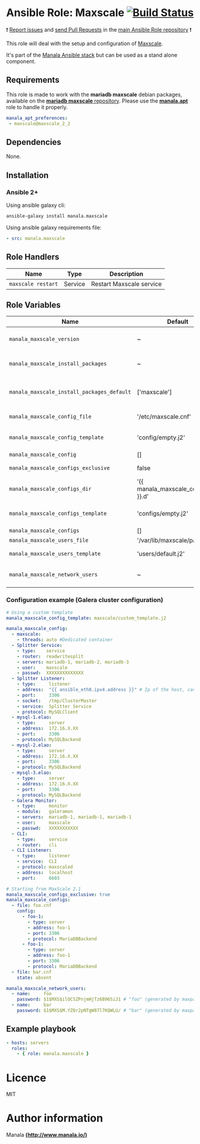 # Ansible Role: Maxscale [![Build Status](https://travis-ci.org/manala/ansible-role-maxscale.svg?branch=master)](https://travis-ci.org/manala/ansible-role-maxscale)

:exclamation: [Report issues](https://github.com/manala/ansible-roles/issues) and [send Pull Requests](https://github.com/manala/ansible-roles/pulls) in the [main Ansible Role repository](https://github.com/manala/ansible-roles) :exclamation:

This role will deal with the setup and configuration of [Maxscale](https://mariadb.com/products/technology/maxscale).

It's part of the [Manala Ansible stack](http://www.manala.io) but can be used as a stand alone component.

## Requirements

This role is made to work with the __mariadb maxscale__ debian packages, available on the [__mariadb maxscale__ repository](https://downloads.mariadb.com/MaxScale/).
Please use the [**manala.apt**](https://galaxy.ansible.com/manala/apt/) role to handle it properly.

```yaml
manala_apt_preferences:
 - maxscale@maxscale_2_2
```

## Dependencies

None.

## Installation

### Ansible 2+

Using ansible galaxy cli:

```bash
ansible-galaxy install manala.maxscale
```

Using ansible galaxy requirements file:

```yaml
- src: manala.maxscale

```
## Role Handlers

| Name               | Type    | Description              |
| ------------------ | ------- | ------------------------ |
| `maxscale restart` | Service | Restart Maxscale service |

## Role Variables

| Name                                       | Default                               | Type    | Description                            |
| ------------------------------------------ | ------------------------------------- | ------- | -------------------------------------- |
| `manala_maxscale_version`                  | ~                                     | String  | Version (autodetect if null)           |
| `manala_maxscale_install_packages`         | ~                                     | Array   | Dependency packages to install         |
| `manala_maxscale_install_packages_default` | ['maxscale']                          | Array   | Default dependency packages to install |
| `manala_maxscale_config_file`              | '/etc/maxscale.cnf'                   | String  | Configuration file path                |
| `manala_maxscale_config_template`          | 'config/empty.j2'                     | String  | Default configuration template path    |
| `manala_maxscale_config`                   | []                                    | Array   | Configuration                          |
| `manala_maxscale_configs_exclusive`        | false                                 | Boolean | Configurations exclusivity             |
| `manala_maxscale_configs_dir`              | '{{ manala_maxscale_config_file }}.d' | String  | Configurations dir path                |
| `manala_maxscale_configs_template`         | 'configs/empty.j2'                    | String  | Default configurations template path   |
| `manala_maxscale_configs`                  | []                                    | Array   | Configurations                         |
| `manala_maxscale_users_file`               | '/var/lib/maxscale/passwd'            | String  | Users file path                        |
| `manala_maxscale_users_template`           | 'users/default.j2'                    | String  | Default users template path            |
| `manala_maxscale_network_users`            | ~                                     | Array   | Network users (untouched if null)      |

### Configuration example (Galera cluster configuration)

```yaml
# Using a custom template
manala_maxscale_config_template: maxscale/custom_template.j2

manala_maxscale_config:
  - maxscale:
    - threads: auto #Dedicated container
  - Splitter Service:
    - type:    service
    - router:  readwritesplit
    - servers: mariadb-1, mariadb-2, mariadb-3
    - user:    maxscale
    - passwd:  XXXXXXXXXXXXXX
  - Splitter Listener:
    - type:     listener
    - address:  "{{ ansible_eth0.ipv4.address }}" # Ip of the host, can be omit default is listen all interfaces
    - port:     3306
    - socket:   /tmp/ClusterMaster
    - service:  Splitter Service
    - protocol: MySQLClient
  - mysql-1.elao:
    - type:     server
    - address:  172.16.X.XX
    - port:     3306
    - protocol: MySQLBackend
  - mysql-2.elao:
    - type:     server
    - address:  172.16.X.XX
    - port:     3306
    - protocol: MySQLBackend
  - mysql-3.elao:
    - type:     server
    - address:  172.16.X.XX
    - port:     3306
    - protocol: MySQLBackend
  - Galera Monitor:
    - type:     monitor
    - module:   galeramon
    - servers:  mariadb-1, mariadb-1, mariadb-1
    - user:     maxscale
    - passwd:   XXXXXXXXXXX
  - CLI:
    - type:     service
    - router:   cli
  - CLI Listener:
    - type:     listener
    - service:  CLI
    - protocol: maxscaled
    - address:  localhost
    - port:     6603

# Starting from MaxScale 2.1
manala_maxscale_configs_exclusive: true
manala_maxscale_configs:
  - file: foo.cnf
    config:
      - foo-1:
        - type: server
        - address: foo-1
        - port: 3306
        - protocol: MariaDBBackend
      - foo-1:
        - type: server
        - address: foo-1
        - port: 3306
        - protocol: MariaDBBackend
  - file: bar.cnf
    state: absent

manala_maxscale_network_users:
  - name:     foo
    password: $1$MXS$ilOCSZPnjmHjTz6B96SiJ1 # "foo" (generated by maxpasswd)
  - name:     bar
    password: $1$MXS$M.YZOr2pNTgW87l7KQWLU/ # "bar" (generated by maxpasswd)
```

## Example playbook

```yaml
- hosts: servers
  roles:
    - { role: manala.maxscale }
```

# Licence

MIT

# Author information

Manala [**(http://www.manala.io/)**](http://www.manala.io)
